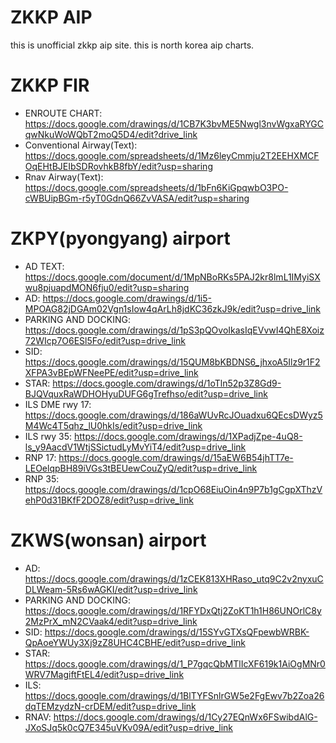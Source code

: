 # ZKKP AIP
this is unofficial zkkp aip site.
this is north korea aip charts.

# ZKKP FIR
- ENROUTE CHART: https://docs.google.com/drawings/d/1CB7K3bvME5Nwgl3nvWgxaRYGCqwNkuWoWQbT2moQ5D4/edit?drive_link
- Conventional Airway(Text): https://docs.google.com/spreadsheets/d/1Mz6leyCmmju2T2EEHXMCFOqEHtBJEIbSDRovhkB8fbY/edit?usp=sharing
- Rnav Airway(Text): https://docs.google.com/spreadsheets/d/1bFn6KiGpqwbO3PO-cWBUipBGm-r5yT0GdnQ66ZvVASA/edit?usp=sharing

# ZKPY(pyongyang) airport
- AD TEXT: https://docs.google.com/document/d/1MpNBoRKs5PAJ2kr8lmL1IMyiSXwu8pjuapdMON6fju0/edit?usp=sharing
- AD: https://docs.google.com/drawings/d/1i5-MPOAG82jDGAm02Vgn1sIow4qArLh8jdKC36zkJ9k/edit?usp=drive_link
- PARKING AND DOCKING: https://docs.google.com/drawings/d/1pS3pQOvoIkasIqEVvwI4QhE8Xoiz72WIcp7O6ESl5Fo/edit?usp=drive_link
- SID: https://docs.google.com/drawings/d/15QUM8bKBDNS6_jhxoA5Ilz9r1F2XFPA3vBEpWFNeePE/edit?usp=drive_link
- STAR: https://docs.google.com/drawings/d/1oTln52p3Z8Gd9-BJQVquxRaWDHOHyuDUFG6gTrefhso/edit?usp=drive_link
- ILS DME rwy 17: https://docs.google.com/drawings/d/186aWUvRcJOuadxu6QEcsDWyz5M4Wc4T5qhz_lU0hkIs/edit?usp=drive_link
- ILS rwy 35: https://docs.google.com/drawings/d/1XPadjZpe-4uQ8-ls_y9AacdV1WtjSSictudLyMvYiT4/edit?usp=drive_link
- RNP 17: https://docs.google.com/drawings/d/15aEW6B54jhTT7e-LEOelqpBH89iVGs3tBEUewCouZyQ/edit?usp=drive_link
- RNP 35: https://docs.google.com/drawings/d/1cpO68EiuOin4n9P7b1gCgpXThzVehP0d31BKfF2DOZ8/edit?usp=drive_link

# ZKWS(wonsan) airport
- AD: https://docs.google.com/drawings/d/1zCEK813XHRaso_utq9C2v2nyxuCDLWeam-5Rs6wAGKI/edit?usp=drive_link
- PARKING AND DOCKING: https://docs.google.com/drawings/d/1RFYDxQtj2ZoKT1h1H86UNOrlC8y2MzPrX_mN2CVaak4/edit?usp=drive_link
- SID: https://docs.google.com/drawings/d/15SYvGTXsQFpewbWRBK-QpAoeYWUy3Xj9zZ8UHC4CBHE/edit?usp=drive_link
- STAR: https://docs.google.com/drawings/d/1_P7gqcQbMTlIcXF619k1AiOgMNr0WRV7MagiftFtEL4/edit?usp=drive_link
- ILS: https://docs.google.com/drawings/d/1BlTYFSnlrGW5e2FgEwv7b2Zoa26dqTEMzydzN-crDEM/edit?usp=drive_link
- RNAV: https://docs.google.com/drawings/d/1Cy27EQnWx6FSwibdAlG-JXoSJq5k0cQ7E345uVKv09A/edit?usp=drive_link
